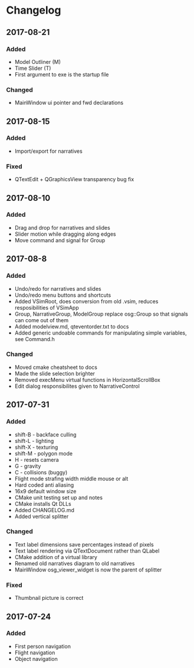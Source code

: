 # Changelog

## 2017-08-21
### Added
- Model Outliner (M)
- Time Slider (T)
- First argument to exe is the startup file

### Changed
- MainWindow ui pointer and fwd declarations

## 2017-08-15
### Added
- Import/export for narratives

### Fixed
- QTextEdit + QGraphicsView transparency bug fix

## 2017-08-10
### Added
- Drag and drop for narratives and slides
- Slider motion while dragging along edges
- Move command and signal for Group

## 2017-08-8
### Added
- Undo/redo for narratives and slides
- Undo/redo menu buttons and shortcuts
- Added VSimRoot, does conversion from old .vsim, reduces resposibilities of VSimApp
- Group, NarrativeGroup, ModelGroup replace osg::Group so that signals can come out of them
- Added modelview.md, qteventorder.txt to docs
- Added generic undoable commands for manipulating simple variables, see Command.h

### Changed
- Moved cmake cheatsheet to docs
- Made the slide selection brighter
- Removed execMenu virtual functions in HorizontalScrollBox
- Edit dialog responsibilites given to NarrativeControl

## 2017-07-31
### Added
- shift-B - backface culling
- shift-L - lighting
- shift-X - texturing
- shift-M - polygon mode
- H - resets camera
- G - gravity
- C - collisions (buggy)
- Flight mode strafing width middle mouse or alt
- Hard coded anti aliasing
- 16x9 default window size
- CMake unit testing set up and notes
- CMake installs Qt DLLs
- Added CHANGELOG.md
- Added vertical splitter

### Changed
- Text label dimensions save percentages instead of pixels
- Text label rendering via QTextDocument rather than QLabel
- CMake addition of a virtual library
- Renamed old narratives diagram to old narratives
- MainWindow osg_viewer_widget is now the parent of splitter

### Fixed
- Thumbnail picture is correct

## 2017-07-24
### Added
- First person navigation
- Flight navigation
- Object navigation
